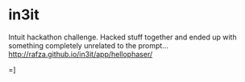 in3it
=====

Intuit hackathon challenge. Hacked stuff together and ended up with something completely unrelated to the prompt...
http://rafza.github.io/in3it/app/hellophaser/

=]
